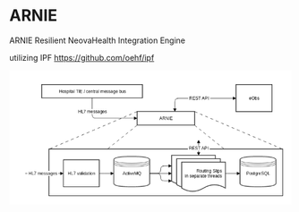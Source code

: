 # ARNIE

ARNIE Resilient NeovaHealth Integration Engine

utilizing IPF https://github.com/oehf/ipf

![alt tag](https://github.com/NeovaHealth/ARNIE/blob/master/ARNIE%20overview.png)
